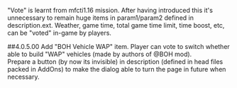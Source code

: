 "Vote" is learnt from mfcti1.16 mission. After having introduced this it's unnecessary to remain huge items in param1/param2 defined in description.ext. Weather, game time, total game time limit, time boost, etc, can be "voted" in-game by players.

##4.0.5.00
Add "BOH Vehicle WAP" item. Player can vote to switch whether able to build "WAP" vehicles (made by authors of @BOH mod).  
Prepare a button (by now its invisible) in description (defined in head files packed in AddOns) to make the dialog able to turn the page in future when necessary.